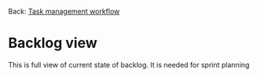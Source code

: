 Back: [Task management workflow](Task_management_workflow.md)
# Backlog view

This is full view of current state of backlog. It is needed for sprint planning
